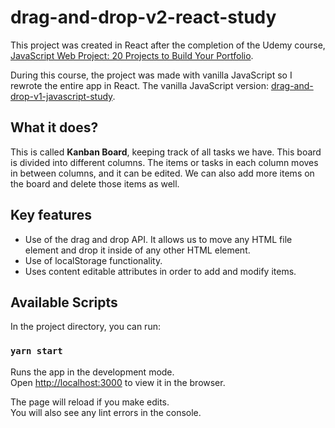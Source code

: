 # drag-and-drop-v2-react-study

This project was created in React after the completion of the Udemy course, [JavaScript Web Project: 20 Projects to Build Your Portfolio](https://www.udemy.com/course/javascript-web-projects-to-build-your-portfolio-resume/).

During this course, the project was made with vanilla JavaScript so I rewrote the entire app in React.
The vanilla JavaScript version: [drag-and-drop-v1-javascript-study](https://github.com/Pyon18Pyon/drag-and-drop-v1-javascript-study).

## What it does?

This is called **Kanban Board**, keeping track of all tasks we have.
This board is divided into different columns. The items or tasks in each column moves in between columns, and it can be edited. We can also add more items on the board and delete those items as well.

## Key features

- Use of the drag and drop API. It allows us to move any HTML file element and drop it inside of any other HTML element.
- Use of localStorage functionality.
- Uses content editable attributes in order to add and modify items.

## Available Scripts

In the project directory, you can run:

### `yarn start`

Runs the app in the development mode.\
Open [http://localhost:3000](http://localhost:3000) to view it in the browser.

The page will reload if you make edits.\
You will also see any lint errors in the console.

